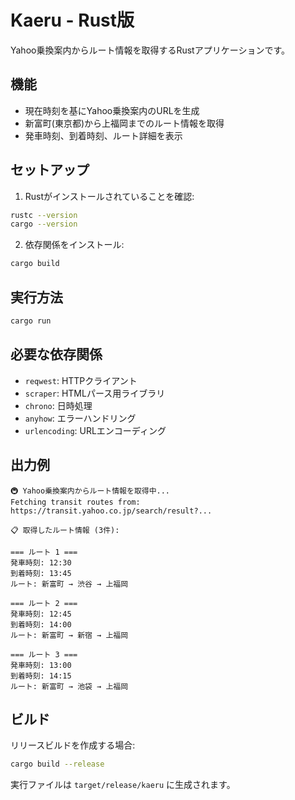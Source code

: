 # Kaeru - Rust版

Yahoo乗換案内からルート情報を取得するRustアプリケーションです。

## 機能

- 現在時刻を基にYahoo乗換案内のURLを生成
- 新富町(東京都)から上福岡までのルート情報を取得
- 発車時刻、到着時刻、ルート詳細を表示

## セットアップ

1. Rustがインストールされていることを確認:
```bash
rustc --version
cargo --version
```

2. 依存関係をインストール:
```bash
cargo build
```

## 実行方法

```bash
cargo run
```

## 必要な依存関係

- `reqwest`: HTTPクライアント
- `scraper`: HTMLパース用ライブラリ
- `chrono`: 日時処理
- `anyhow`: エラーハンドリング
- `urlencoding`: URLエンコーディング

## 出力例

```
🚇 Yahoo乗換案内からルート情報を取得中...
Fetching transit routes from: https://transit.yahoo.co.jp/search/result?...

📋 取得したルート情報 (3件):

=== ルート 1 ===
発車時刻: 12:30
到着時刻: 13:45
ルート: 新富町 → 渋谷 → 上福岡

=== ルート 2 ===
発車時刻: 12:45
到着時刻: 14:00
ルート: 新富町 → 新宿 → 上福岡

=== ルート 3 ===
発車時刻: 13:00
到着時刻: 14:15
ルート: 新富町 → 池袋 → 上福岡
```

## ビルド

リリースビルドを作成する場合:
```bash
cargo build --release
```

実行ファイルは `target/release/kaeru` に生成されます。 